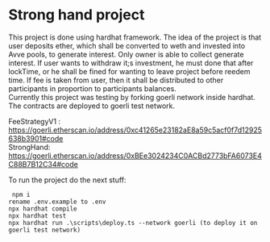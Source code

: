# Strong hand project

This project is done using hardhat framework.
The idea of the project is that user deposits ether, which shall be converted to weth and invested into Avve pools, to generate interest. Only owner is able to collect generate interest. If user wants to withdraw it;s investment, he must done that after lockTime, or he shall be fined for wanting to leave project before reedem time.
If fee is taken from user, then it shall be distributed to other participants in proportion to participants balances. <br/>
Currently this project was testing by forking goerli network inside hardhat. The contracts are deployed to goerli test network. <br/>

FeeStrategyV1 : https://goerli.etherscan.io/address/0xc41265e23182aE8a59c5acf0f7d12925638b3901#code <br/>
StrongHand: https://goerli.etherscan.io/address/0xBEe3024234C0ACBd2773bFA6073E4C88B7B12C34#code <br/>

To run the project do the next stuff:

```shell
 npm i
rename .env.example to .env
npx hardhat compile
npx hardhat test
npx hardhat run .\scripts\deploy.ts --network goerli (to deploy it on goerli test network) 
```
